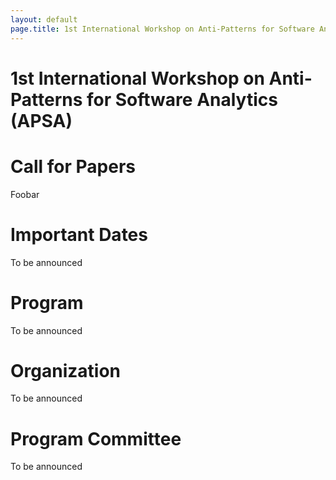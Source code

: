 ```yaml
---
layout: default
page.title: 1st International Workshop on Anti-Patterns for Software Analytics (APSA)
---
```


# [](#header-1)1st International Workshop on Anti-Patterns for Software Analytics (APSA)


# [](#header-1)Call for Papers

Foobar

# [](#header-1)Important Dates

To be announced

# [](#header-1)Program

To be announced

# [](#header-1)Organization

To be announced

# [](#header-1)Program Committee

To be announced
